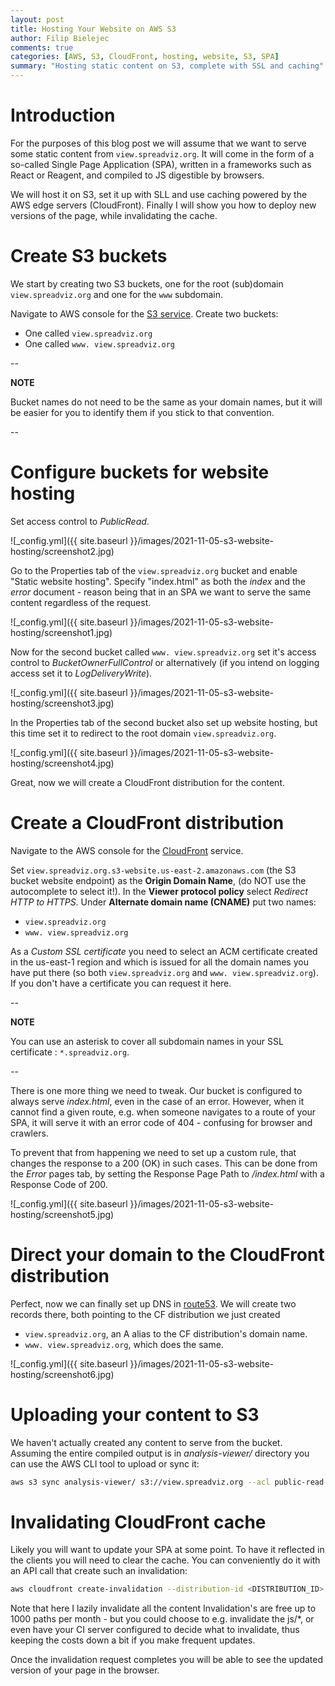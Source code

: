 ```yaml
---
layout: post
title: Hosting Your Website on AWS S3
author: Filip Bielejec
comments: true
categories: [AWS, S3, CloudFront, hosting, website, S3, SPA]
summary: "Hosting static content on S3, complete with SSL and caching"
---
```


# <a name="intro"/> Introduction

For the purposes of this blog post we will assume that we want to serve some static content from `view.spreadviz.org`.
It will come in the form of a so-called Single Page Application (SPA), written in a frameworks such as React or Reagent, and compiled to JS digestible by browsers.

We will host it on S3, set it up with SLL and use caching powered by the AWS edge servers (CloudFront).
Finally I will show you how to deploy new versions of the page, while invalidating the cache.

# <a name="buckets"/> Create S3 buckets

We start by creating two S3 buckets, one for the root (sub)domain `view.spreadviz.org` and one for the `www` subdomain. 

Navigate to AWS console for the [S3 service](https://s3.console.aws.amazon.com/s3).
Create two buckets:
 - One called `view.spreadviz.org`
 - One called `www. view.spreadviz.org`

--

**NOTE**

Bucket names do not need to be the same as your domain names, but it will be easier for you to identify them if you stick to that convention.

--

# <a name="configure"/> Configure buckets for website hosting

Set access control to *PublicRead*.

![_config.yml]({{ site.baseurl }}/images/2021-11-05-s3-website-hosting/screenshot2.jpg)

Go to the Properties tab of the `view.spreadviz.org` bucket and enable "Static website hosting".
Specify "index.html" as both the *index* and the *error* document - reason being that in an SPA we want to serve the same content regardless of the request.

![_config.yml]({{ site.baseurl }}/images/2021-11-05-s3-website-hosting/screenshot1.jpg)

 <!-- on save change. -->

Now for the second bucket called `www. view.spreadviz.org` set it's access control to *BucketOwnerFullControl* or alternatively (if you intend on logging access set it to *LogDeliveryWrite*).

![_config.yml]({{ site.baseurl }}/images/2021-11-05-s3-website-hosting/screenshot3.jpg)

In the Properties tab of the second bucket also set up website hosting, but this time set it to redirect to the root domain `view.spreadviz.org`.

![_config.yml]({{ site.baseurl }}/images/2021-11-05-s3-website-hosting/screenshot4.jpg)

Great, now we will create a CloudFront distribution for the content.

# <a name="cloudfront"/> Create a CloudFront distribution

Navigate to the AWS console for the [CloudFront](https://console.aws.amazon.com/cloudfront/v3/home) service.

Set `view.spreadviz.org.s3-website.us-east-2.amazonaws.com` (the S3 bucket website endpoint) as the **Origin Domain Name**, (do NOT use the autocomplete to select it!).
In the **Viewer protocol policy** select *Redirect HTTP to HTTPS*.
Under **Alternate domain name (CNAME)** put two names:
- `view.spreadviz.org`
- `www. view.spreadviz.org`

As a *Custom SSL certificate* you need to select an ACM certificate created in the us-east-1 region and which is issued for all the domain names you have put there (so both `view.spreadviz.org` and `www. view.spreadviz.org`).
If you don't have a certificate you can request it here.

--

**NOTE**

You can use an asterisk to cover all subdomain names in your SSL certificate : `*.spreadviz.org`.

--

There is one more thing we need to tweak.
Our bucket is configured to always serve *index.html*, even in the case of an error.
However, when it cannot find a given route, e.g. when someone navigates to a route of your SPA, it will serve it with an error code of 404 - confusing for browser and crawlers.

To prevent that from happening we need to set up a custom rule, that changes the response to a 200 (OK) in such cases.
This can be done from the *Error* pages tab, by setting the Response Page Path to */index.html* with a Response Code of 200.

![_config.yml]({{ site.baseurl }}/images/2021-11-05-s3-website-hosting/screenshot5.jpg)

# <a name="dns"/> Direct your domain to the CloudFront distribution

Perfect, now we can finally set up DNS in [route53](https://console.aws.amazon.com/route53).
We will create two records there, both pointing to the CF distribution we just created

- `view.spreadviz.org`, an A alias to the CF distribution's domain name.
- `www. view.spreadviz.org`, which does the same.

![_config.yml]({{ site.baseurl }}/images/2021-11-05-s3-website-hosting/screenshot6.jpg)

# <a name="upload"/> Uploading your content to S3

We haven't actually created any content to serve from the bucket.
Assuming the entire compiled output is in *analysis-viewer/* directory you can use the AWS CLI tool to upload or sync it:

```bash
aws s3 sync analysis-viewer/ s3://view.spreadviz.org --acl public-read
```

# <a name="invalidate"/> Invalidating CloudFront cache

Likely you will want to update your SPA at some point.
To have it reflected in the clients you will need to clear the cache.
You can conveniently do it with an API call that create such an invalidation:

```bash
aws cloudfront create-invalidation --distribution-id <DISTRIBUTION_ID> --paths '/*'
```
Note that here I lazily invalidate all the content
Invalidation's are free up to 1000 paths per month - but you could choose to e.g. invalidate the js/*, or even have your CI server configured to decide what to invalidate, thus keeping the costs down a bit if you make frequent updates.

Once the invalidation request completes you will be able to see the updated version of your page in the browser.

<!-- # <a name="troubleshooting"/> Troubleshooting -->
